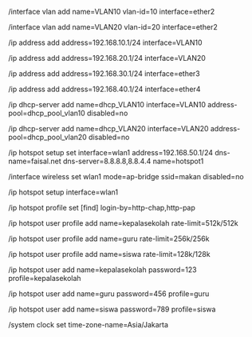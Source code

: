 /interface vlan
add name=VLAN10 vlan-id=10 
interface=ether2

/interface vlan
add name=VLAN20 vlan-id=20 interface=ether2

/ip address
add address=192.168.10.1/24 interface=VLAN10

/ip address
add address=192.168.20.1/24 interface=VLAN20

/ip address
add address=192.168.30.1/24 interface=ether3

/ip address
add address=192.168.40.1/24 interface=ether4

/ip dhcp-server
add name=dhcp_VLAN10 interface=VLAN10 
address-pool=dhcp_pool_vlan10 disabled=no

/ip dhcp-server
add name=dhcp_VLAN20 interface=VLAN20 address-pool=dhcp_pool_vlan20 disabled=no

/ip hotspot setup
set interface=wlan1 address=192.168.50.1/24 dns-name=faisal.net dns-server=8.8.8.8,8.8.4.4 name=hotspot1

/interface wireless
set wlan1 mode=ap-bridge ssid=makan disabled=no

/ip hotspot
setup interface=wlan1

/ip hotspot profile
set [find] login-by=http-chap,http-pap

/ip hotspot user profile
add name=kepalasekolah rate-limit=512k/512k

/ip hotspot user profile
add name=guru rate-limit=256k/256k

/ip hotspot user profile
add name=siswa rate-limit=128k/128k

/ip hotspot user
add name=kepalasekolah password=123
profile=kepalasekolah

/ip hotspot user
add name=guru password=456 profile=guru

/ip hotspot user
add name=siswa password=789 profile=siswa

/system clock
set time-zone-name=Asia/Jakarta
